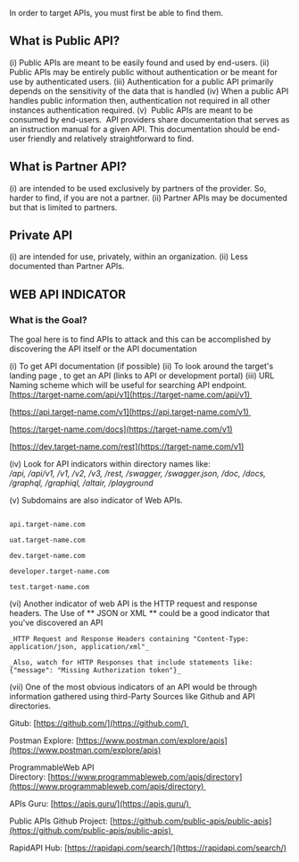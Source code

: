 
In order to target APIs, you must first be able to find them.

## What is Public API?

(i) Public APIs are meant to be easily found and used by end-users. 
(ii) Public APIs may be entirely public without authentication or be meant for use by authenticated users.
(iii) Authentication for a public API primarily depends on the sensitivity of the data that is handled
(iv) When a public API handles public information then, authentication not required in all other instances authentication required.
(v)  Public APIs are meant to be consumed by end-users.  API providers share documentation that serves as an instruction manual for a given API. This documentation should be end-user friendly and relatively straightforward to find.

## What is Partner API?

(i) are intended to be used exclusively by partners of the provider. So, harder to find, if you are not a partner.
(ii) Partner APIs may be documented but that is limited to partners.

## Private API
(i) are intended for use, privately, within an organization.
(ii) Less documented than Partner APIs.


## WEB API INDICATOR

### What is the Goal? 
The goal here is to find APIs to attack and this can be accomplished by discovering the API itself or the API documentation

(i) To get API documentation (if possible)
(ii) To look around the target's landing page , to get an API (links to API or development portal)
(iii) URL Naming scheme which will be useful for searching API endpoint.
	[https://target-name.com/api/v1](https://target-name.com/api/v1) 

[https://api.target-name.com/v1](https://api.target-name.com/v1) 

[https://target-name.com/docs](https://target-name.com/v1)

[https://dev.target-name.com/rest](https://target-name.com/v1)

(iv) Look for API indicators within directory names like:  
_/api, /api/v1, /v1, /v2, /v3, /rest, /swagger, /swagger.json, /doc, /docs, /graphql, /graphiql, /altair, /playground_

(v) Subdomains are also indicator of Web APIs.
```

api.target-name.com

uat.target-name.com

dev.target-name.com

developer.target-name.com

test.target-name.com

```

(vi) Another indicator of web API is the HTTP request and response headers. The Use of ** JSON or XML ** could be a good indicator that you've discovered an API

```
_HTTP Request and Response Headers containing "Content-Type: application/json, application/xml"_

_Also, watch for HTTP Responses that include statements like:  
{"message": "Missing Authorization token"}_
```

(vii) One of the most obvious indicators of an API would be through information gathered using third-Party Sources like Github and API directories.

Gitub: [https://github.com/](https://github.com/) 

Postman Explore: [https://www.postman.com/explore/apis](https://www.postman.com/explore/apis)

ProgrammableWeb API Directory: [https://www.programmableweb.com/apis/directory](https://www.programmableweb.com/apis/directory) 

APIs Guru: [https://apis.guru/](https://apis.guru/) 

Public APIs Github Project: [https://github.com/public-apis/public-apis](https://github.com/public-apis/public-apis) 

RapidAPI Hub: [https://rapidapi.com/search/](https://rapidapi.com/search/)



